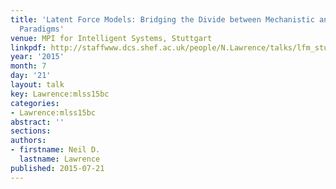 ```yaml
---
title: 'Latent Force Models: Bridging the Divide between Mechanistic and Data Modelling
  Paradigms'
venue: MPI for Intelligent Systems, Stuttgart
linkpdf: http://staffwww.dcs.shef.ac.uk/people/N.Lawrence/talks/lfm_stuttgart15.pdf
year: '2015'
month: 7
day: '21'
layout: talk
key: Lawrence:mlss15bc
categories:
- Lawrence:mlss15bc
abstract: ''
sections: 
authors:
- firstname: Neil D.
  lastname: Lawrence
published: 2015-07-21
---
```

